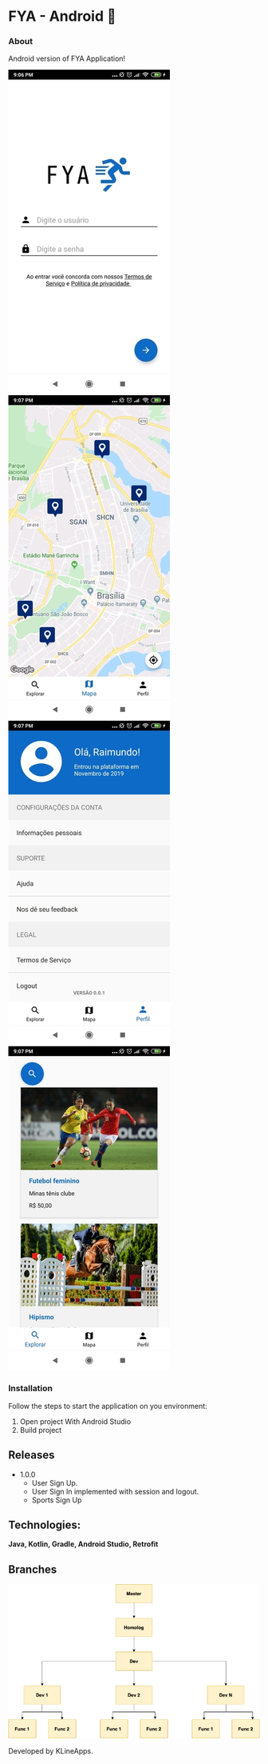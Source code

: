 
# FYA - Android :rocket:

### About
Android version of FYA Application!

![login](/images/img1.jpg)
![explore](/images/img2.jpg)
![map](/images/img3.jpg)
![profile](/images/img4.jpg)
 
### Installation
Follow the steps to start the application on you environment: 
1. Open project With Android Studio 
2. Build project
  
## Releases

  * 1.0.0
    * User Sign Up.
    * User Sign In implemented with session and logout.
    * Sports Sign Up 
  
## Technologies:
   **Java, Kotlin, Gradle, Android Studio, Retrofit**
  

## Branches

![](/images/git.png)

Developed by KLineApps.


